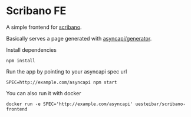 # Scribano FE

A simple frontend for [scribano](http://github.com/uesteibar/scribano).

Basically serves a page generated with [asyncapi/generator](https://github.com/asyncapi/generator).

Install dependencies

```
npm install
```

Run the app by pointing to your asyncapi spec url

```
SPEC=http://example.com/asyncapi npm start
```

You can also run it with docker

```
docker run -e SPEC='http://example.com/asyncapi' uesteibar/scribano-frontend
```
